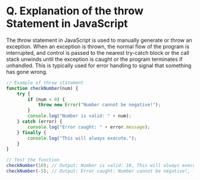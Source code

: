 # Q. Explanation of the throw Statement in JavaScript
The throw statement in JavaScript is used to manually generate or throw an exception. When an exception is thrown, the normal flow of the program is interrupted, and control is passed to the nearest try-catch block or the call stack unwinds until the exception is caught or the program terminates if unhandled. This is typically used for error handling to signal that something has gone wrong.

```js
// Example of throw statement
function checkNumber(num) {
    try {
        if (num < 0) {
            throw new Error("Number cannot be negative!");
        }
        console.log("Number is valid: " + num);
    } catch (error) {
        console.log("Error caught: " + error.message);
    } finally {
        console.log("This will always execute.");
    }
}

// Test the function
checkNumber(10); // Output: Number is valid: 10, This will always execute.
checkNumber(-5); // Output: Error caught: Number cannot be negative!, This will always execute.